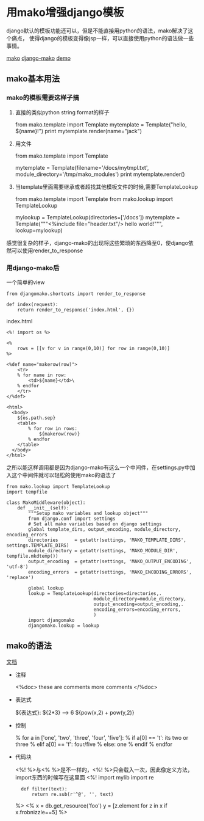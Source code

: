 用mako增强django模板
===

django默认的模板功能还可以，但是不能直接用python的语法，mako解决了这个痛点，
使得django的模板变得像jsp一样，可以直接使用python的语法做一些事情。

[mako](http://www.makotemplates.org/)
[django-mako](https://github.com/jurgns/django-mako)
[demo](https://github.com/duoduo369/django_pipeline_demo)

mako基本用法
---

### mako的模板需要这样子搞

1. 直接的类似python string format的样子

    from mako.template import Template
    mytemplate = Template("hello, ${name}!")
    print mytemplate.render(name="jack")

2. 用文件

    from mako.template import Template


    mytemplate = Template(filename='/docs/mytmpl.txt', module_directory='/tmp/mako_modules')
    print mytemplate.render()

3. 当template里面需要继承或者超找其他模板文件的时候,需要TemplateLookup

    from mako.template import Template
    from mako.lookup import TemplateLookup

    mylookup = TemplateLookup(directories=['/docs'])
    mytemplate = Template("""<%include file="header.txt"/> hello world!""",
    lookup=mylookup)

感觉很复杂的样子，django-mako的出现将这些繁琐的东西降至0，使django依然可以使用render_to_response

### 用django-mako后

一个简单的view

    from djangomako.shortcuts import render_to_response

    def index(request):
        return render_to_response('index.html', {})

index.html

    <%! import os %>

    <%
        rows = [[v for v in range(0,10)] for row in range(0,10)]
    %>

    <%def name="makerow(row)">
        <tr>
        % for name in row:
            <td>${name}</td>\
        % endfor
        </tr>
    </%def>

    <html>
      <body>
        ${os.path.sep}
        <table>
            % for row in rows:
                ${makerow(row)}
            % endfor
        </table>
      </body>
    </html>


之所以能这样调用都是因为django-mako有这么一个中间件，在settings.py中加入这个中间件就可以轻松的使用mako的语法了

    from mako.lookup import TemplateLookup
    import tempfile

    class MakoMiddleware(object):
        def __init__(self):
            """Setup mako variables and lookup object"""
            from django.conf import settings
            # Set all mako variables based on django settings
            global template_dirs, output_encoding, module_directory, encoding_errors
            directories      = getattr(settings, 'MAKO_TEMPLATE_DIRS', settings.TEMPLATE_DIRS)
            module_directory = getattr(settings, 'MAKO_MODULE_DIR', tempfile.mkdtemp())
            output_encoding  = getattr(settings, 'MAKO_OUTPUT_ENCODING', 'utf-8')
            encoding_errors  = getattr(settings, 'MAKO_ENCODING_ERRORS', 'replace')

            global lookup
            lookup = TemplateLookup(directories=directories,.
                                    module_directory=module_directory,
                                    output_encoding=output_encoding,.
                                    encoding_errors=encoding_errors,
                                    )
            import djangomako
            djangomako.lookup = lookup

mako的语法
---
[文档](http://docs.makotemplates.org/en/latest/syntax.html)

* 注释

    <%doc>
        these are comments
        more comments
    </%doc>

* 表达式

    ${表达式}: ${2*3} --> 6
    ${pow(x,2) + pow(y,2)}

* 控制

    % for a in ['one', 'two', 'three', 'four', 'five']:
        % if a[0] == 't':
        its two or three
        % elif a[0] == 'f':
        four/five
        % else:
        one
        % endif
    % endfor

* 代码块

    <%! %>与<% %>是不一样的，<%!  %>只会载入一次，因此像定义方法，import东西的时候写在这里面
    <%!
        import mylib
        import re

        def filter(text):
            return re.sub(r'^@', '', text)
    %>
    <%
        x = db.get_resource('foo')
        y = [z.element for z in x if x.frobnizzle==5]
    %>
